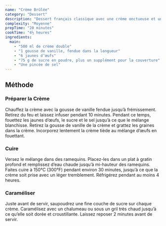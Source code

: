 ```yaml
---
name: "Crème Brûlée"
category: "Dessert"
description: "Dessert français classique avec une crème onctueuse et une couche de sucre caramélisé"
complexity: "Moyenne"
prepTime: "20 minutes"
cookTime: "4½ heures"
ingredients:
  main:
    - "500 ml de crème double"
    - "1 gousse de vanille, fendue dans la longueur"
    - "6 jaunes d’œufs"
    - "75 g de sucre en poudre, plus un supplément pour la couverture"
    - "Une pincée de sel"
---
```


## Méthode

### Préparer la Crème

Chauffez la crème avec la gousse de vanille fendue jusqu’à frémissement. Retirez du feu et laissez infuser pendant 10 minutes. Pendant ce temps, fouettez les jaunes d’œufs, le sucre et le sel jusqu’à ce que le mélange blanchisse. Retirez la gousse de vanille de la crème et grattez les graines dans la crème. Incorporez lentement la crème tiède au mélange d’œufs en fouettant.

### Cuire

Versez le mélange dans des ramequins. Placez-les dans un plat à gratin profond et remplissez d’eau chaude jusqu’à mi-hauteur des ramequins. Faites cuire à 150°C (300°F) pendant environ 30 minutes, jusqu’à ce que la crème soit prise avec un léger tremblement. Réfrigérez pendant au moins 4 heures.

### Caraméliser

Juste avant de servir, saupoudrez une fine couche de sucre sur chaque crème. Caramélisez avec un chalumeau ou sous un gril très chaud jusqu’à ce qu’elle soit dorée et croustillante. Laissez reposer 2 minutes avant de servir.
